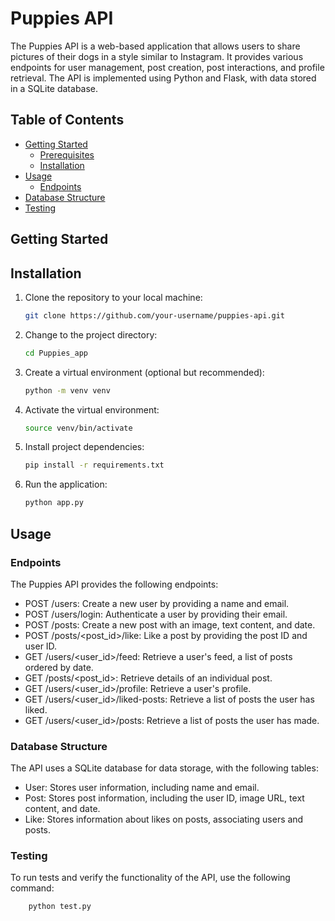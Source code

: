 # Puppies API

The Puppies API is a web-based application that allows users to share pictures of their dogs in a style similar to Instagram. It provides various endpoints for user management, post creation, post interactions, and profile retrieval. The API is implemented using Python and Flask, with data stored in a SQLite database.

## Table of Contents

- [Getting Started](#getting-started)
  - [Prerequisites](#prerequisites)
  - [Installation](#installation)
- [Usage](#usage)
  - [Endpoints](#endpoints)
- [Database Structure](#database-structure)
- [Testing](#testing)

## Getting Started

## Installation

1. Clone the repository to your local machine:
   ```bash
   git clone https://github.com/your-username/puppies-api.git
    ```
2. Change to the project directory:
    ```bash
    cd Puppies_app
    ```
3. Create a virtual environment (optional but recommended):
    ```bash
    python -m venv venv
    ```
4. Activate the virtual environment:
    ```bash
    source venv/bin/activate
    ```
5. Install project dependencies:
    ```bash
   pip install -r requirements.txt
   ```
6. Run the application:
     ```bash
   python app.py
   ```

## Usage
### Endpoints
The Puppies API provides the following endpoints:

- POST /users: Create a new user by providing a name and email.
- POST /users/login: Authenticate a user by providing their email.
- POST /posts: Create a new post with an image, text content, and date.
- POST /posts/<post_id>/like: Like a post by providing the post ID and user ID.
- GET /users/<user_id>/feed: Retrieve a user's feed, a list of posts ordered by date.
- GET /posts/<post_id>: Retrieve details of an individual post.
- GET /users/<user_id>/profile: Retrieve a user's profile.
- GET /users/<user_id>/liked-posts: Retrieve a list of posts the user has liked.
- GET /users/<user_id>/posts: Retrieve a list of posts the user has made.

### Database Structure
The API uses a SQLite database for data storage, with the following tables:

- User: Stores user information, including name and email.
- Post: Stores post information, including the user ID, image URL, text content, and date.
- Like: Stores information about likes on posts, associating users and posts.

### Testing
To run tests and verify the functionality of the API, use the following command:

```bash
    python test.py
```



